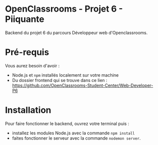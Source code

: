 # OpenClassrooms - Projet 6 - Piiquante

Backend du projet 6 du parcours Développeur web d'Openclassrooms.

# Pré-requis

Vous aurez besoin d'avoir :

- Node.js et `npm` installés localement sur votre machine
- Du dossier frontend qui se trouve dans ce lien : https://github.com/OpenClassrooms-Student-Center/Web-Developer-P6

# Installation

Pour faire fonctionner le backend, ouvrez votre terminal puis :

- installez les modules Node.js avec la commande `npm install`
- faites fonctionner le serveur avec la commande `nodemon server`.
